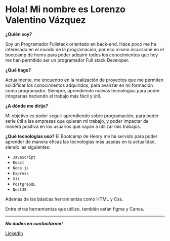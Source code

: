 # **Hola! Mi nombre es Lorenzo Valentino Vázquez**

**¿Quién soy?**

Soy un Programador Fullstack orientado en back-end.
Hace poco me ha interesado en el mundo de la programación, por eso mismo incursioné en el bootcamp de henry para poder adquirir todos los conocimientos que hoy me han permitido ser un programador Full stack Developer.

**¿Qué hago?**

Actualmente, me encuentro en la realización de proyectos que me permiten solidificar los conocimientos adquiridos, para avanzar en mi formación como programador. Siempre, aprendiendo nuevas tecnologías para poder integrarlas haciendo el trabajo más fácil y útil.


**¿A dónde me dirijo?**

Mi objetivo es poder seguir aprendiendo sobre programación, para poder serle útil a las empresas que quieran mi trabajo, y poder impactar de manera positiva en los usuarios que vayan a utilizar mis trabajos.

**¿Qué tecnologías uso?**
El Bootcamp de Henry me ha servido para poder aprender de manera eficaz las tecnologías más usadas en la actualidad, siendo las siguientes:

- `JavaScript`
- `React`
- `Node.js`
- `Express`
- `Git`
- `PostgreSQL`
- `NestJS`

Además de las básicas herramientas como HTML y Css.

Entre otras herramientas que utilizo, también están figma y Canva.
***
***No dudes en contactarme!***

[LinkedIn](https://www.linkedin.com/in/lorenzo-valentino-v%C3%A1zquez-a11870219)



